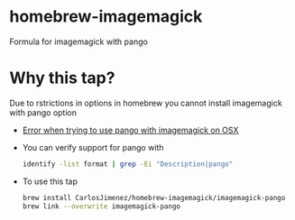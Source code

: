# homebrew-imagemagick
Formula for imagemagick with pango

# Why this tap?
Due to rstrictions in options in homebrew you cannot install imagemagick with pango option

* [Error when trying to use pango with imagemagick on OSX
](https://stackoverflow.com/questions/25838714/error-when-trying-to-use-pango-with-imagemagick-on-osx)

* You can verify support for pango with
  ```sh
  identify -list format | grep -Ei "Description|pango"
  ```

* To use this tap 
  ```sh
  brew install CarlosJimenez/homebrew-imagemagick/imagemagick-pango
  brew link --overwrite imagemagick-pango
  ```
